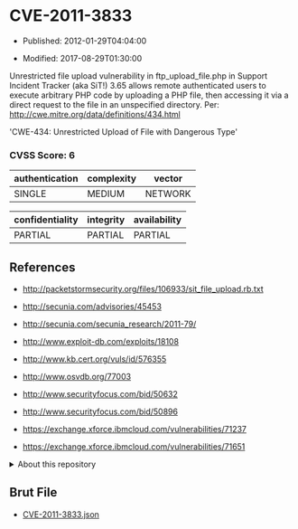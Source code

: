 # CVE-2011-3833

- Published: 2012-01-29T04:04:00

- Modified: 2017-08-29T01:30:00

Unrestricted file upload vulnerability in ftp_upload_file.php in Support Incident Tracker (aka SiT!) 3.65 allows remote authenticated users to execute arbitrary PHP code by uploading a PHP file, then accessing it via a direct request to the file in an unspecified directory. Per: http://cwe.mitre.org/data/definitions/434.html

'CWE-434: Unrestricted Upload of File with Dangerous Type'

### CVSS Score: **6**

| authentication | complexity | vector |
| --- | --- | --- |
| SINGLE | MEDIUM | NETWORK |

| confidentiality | integrity | availability |
| --- | --- | --- |
| PARTIAL | PARTIAL | PARTIAL |

## References

* http://packetstormsecurity.org/files/106933/sit_file_upload.rb.txt

* http://secunia.com/advisories/45453

* http://secunia.com/secunia_research/2011-79/

* http://www.exploit-db.com/exploits/18108

* http://www.kb.cert.org/vuls/id/576355

* http://www.osvdb.org/77003

* http://www.securityfocus.com/bid/50632

* http://www.securityfocus.com/bid/50896

* https://exchange.xforce.ibmcloud.com/vulnerabilities/71237

* https://exchange.xforce.ibmcloud.com/vulnerabilities/71651

<details>
<summary>About this repository</summary> 

  This repository is part of the project [Live Hack CVE](https://github.com/Live-Hack-CVE). Main website can be found [www.live-hack.org](https://www.live-hack.org) 
  
  Made by [Sn0wAlice](https://github.com/Sn0wAlice) for the people that care about security and need to have a feed of the latest CVEs. Hope you enjoy it, don't forget to star the repo and follow me on [Twitter](https://twitter.com/Sn0wAlice) and [Github](https://github.com/Sn0wAlice). And that is my [personnal website](https://www.alice-snow.me/)

  - [Home Page](https://github.com/Live-Hack-CVE)
  - [Framework](https://github.com/Live-Hack-CVE/cve-framework)
  - [CVE database](https://github.com/Live-Hack-CVE/full_database)
  - [Changelog](https://github.com/Live-Hack-CVE/Changelog)
</details>

## Brut File

* [CVE-2011-3833.json](https://raw.githubusercontent.com/Live-Hack-CVE/full_database/main/cves/2011/CVE-2011-3833.json)

